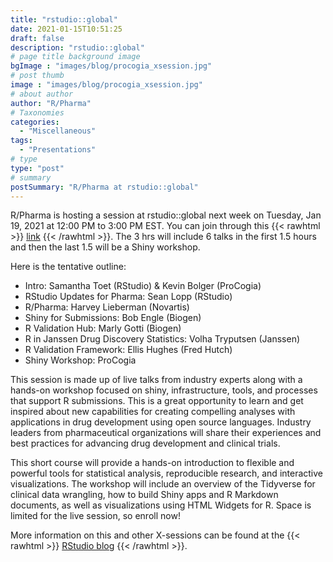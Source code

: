 ```yaml
---
title: "rstudio::global"
date: 2021-01-15T10:51:25
draft: false
description: "rstudio::global"
# page title background image
bgImage : "images/blog/procogia_xsession.jpg"
# post thumb
image : "images/blog/procogia_xsession.jpg"
# about author
author: "R/Pharma"
# Taxonomies
categories:
  - "Miscellaneous"
tags:
  - "Presentations"
# type
type: "post"
# summary
postSummary: "R/Pharma at rstudio::global"
---
```


R/Pharma is hosting a session at rstudio::global next week on Tuesday, Jan 19, 2021 at 12:00 PM to 3:00 PM EST. You can join through this {{< rawhtml >}}
<a href="https://global.rstudio.com/student/page/40726" style="text-decoration: underline;">link</a>
{{< /rawhtml >}}. 
The 3 hrs will include 6 talks in the first 1.5 hours and then the last 1.5 will be a Shiny workshop. 

Here is the tentative outline:

-  Intro: Samantha Toet (RStudio) & Kevin Bolger (ProCogia)
-  RStudio Updates for Pharma: Sean Lopp (RStudio)
-  R/Pharma: Harvey Lieberman (Novartis)
-  Shiny for Submissions: Bob Engle (Biogen)
-  R Validation Hub: Marly Gotti (Biogen)
-  R in Janssen Drug Discovery Statistics: Volha Tryputsen (Janssen)
-  R Validation Framework: Ellis Hughes (Fred Hutch)
-  Shiny Workshop: ProCogia

This session is made up of live talks from industry experts along with a hands-on workshop focused on shiny, infrastructure, tools, and processes that support R submissions. This is a great opportunity to learn and get inspired about new capabilities for creating compelling analyses with applications in drug development using open source languages. Industry leaders from pharmaceutical organizations will share their experiences and best practices for advancing drug development and clinical trials.

This short course will provide a hands-on introduction to flexible and powerful tools for statistical analysis, reproducible research, and interactive visualizations. The workshop will include an overview of the Tidyverse for clinical data wrangling, how to build Shiny apps and R Markdown documents, as well as visualizations using HTML Widgets for R. Space is limited for the live session, so enroll now!

More information on this and other X-sessions can be found at the {{< rawhtml >}}
<a href="https://blog.rstudio.com/2021/01/11/x-sessions-at-rstudio-global/" style="text-decoration: underline;">RStudio blog</a>
{{< /rawhtml >}}. 

